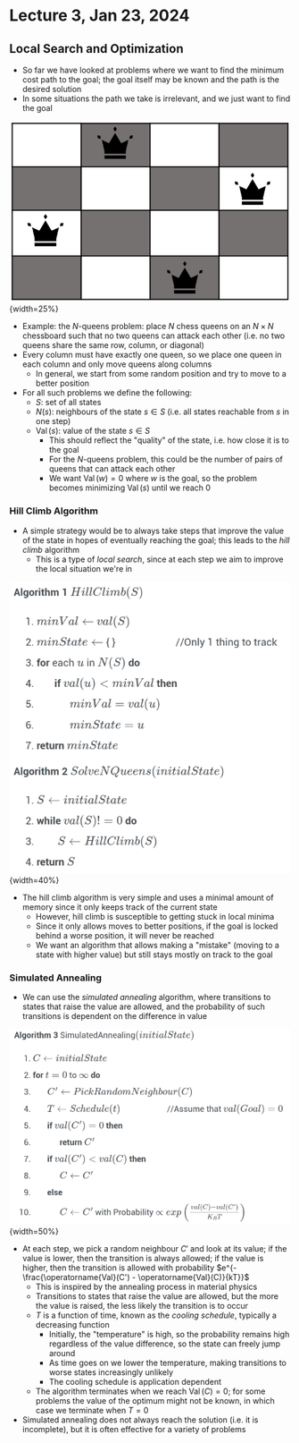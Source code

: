 # Lecture 3, Jan 23, 2024

## Local Search and Optimization

* So far we have looked at problems where we want to find the minimum cost path to the goal; the goal itself may be known and the path is the desired solution
* In some situations the path we take is irrelevant, and we just want to find the goal

![Solution to the $N$-queens problem for $N = 4$.](./imgs/lec3_1.png){width=25%}

* Example: the $N$-queens problem: place $N$ chess queens on an $N \times N$ chessboard such that no two queens can attack each other (i.e. no two queens share the same row, column, or diagonal)
* Every column must have exactly one queen, so we place one queen in each column and only move queens along columns
	* In general, we start from some random position and try to move to a better position
* For all such problems we define the following:
	* $S$: set of all states
	* $N(s)$: neighbours of the state $s \in S$ (i.e. all states reachable from $s$ in one step)
	* $\operatorname{Val}(s)$: value of the state $s \in S$
		* This should reflect the "quality" of the state, i.e. how close it is to the goal
		* For the $N$-queens problem, this could be the number of pairs of queens that can attack each other
		* We want $\operatorname{Val}(w) = 0$ where $w$ is the goal, so the problem becomes minimizing $\operatorname{Val}(s)$ until we reach 0

### Hill Climb Algorithm

* A simple strategy would be to always take steps that improve the value of the state in hopes of eventually reaching the goal; this leads to the *hill climb* algorithm
	* This is a type of *local search*, since at each step we aim to improve the local situation we're in

![Hill climb algorithm.](./imgs/lec3_2.png){width=40%}

* The hill climb algorithm is very simple and uses a minimal amount of memory since it only keeps track of the current state
	* However, hill climb is susceptible to getting stuck in local minima
	* Since it only allows moves to better positions, if the goal is locked behind a worse position, it will never be reached
	* We want an algorithm that allows making a "mistake" (moving to a state with higher value) but still stays mostly on track to the goal

### Simulated Annealing

* We can use the *simulated annealing* algorithm, where transitions to states that raise the value are allowed, and the probability of such transitions is dependent on the difference in value

![Simulated annealing algorithm.](./imgs/lec3_3.png){width=50%}

* At each step, we pick a random neighbour $C'$ and look at its value; if the value is lower, then the transition is always allowed; if the value is higher, then the transition is allowed with probability $e^{-\frac{\operatorname{Val}(C') - \operatorname{Val}(C)}{kT}}$
	* This is inspired by the annealing process in material physics
	* Transitions to states that raise the value are allowed, but the more the value is raised, the less likely the transition is to occur
	* $T$ is a function of time, known as the *cooling schedule*, typically a decreasing function
		* Initially, the "temperature" is high, so the probability remains high regardless of the value difference, so the state can freely jump around
		* As time goes on we lower the temperature, making transitions to worse states increasingly unlikely
		* The cooling schedule is application dependent
	* The algorithm terminates when we reach $\operatorname{Val}(C) = 0$; for some problems the value of the optimum might not be known, in which case we terminate when $T = 0$
* Simulated annealing does not always reach the solution (i.e. it is incomplete), but it is often effective for a variety of problems
	

